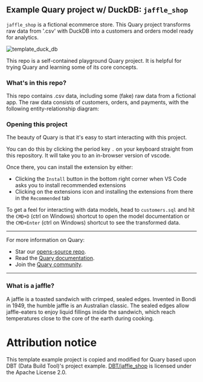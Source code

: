 ## Example Quary project w/ DuckDB: `jaffle_shop`

`jaffle_shop` is a fictional ecommerce store. This Quary project transforms raw data from '.csv'  with DuckDB into a customers and orders model ready for analytics.

![template_duck_db](https://github.com/quarylabs/quary_jaffle_shop/assets/132601011/369d6f9f-2be3-4fdd-bcb6-58f9691a3009)

This repo is a self-contained playground Quary project. It is helpful for trying Quary and learning some of its core concepts.

### What's in this repo?

This repo contains .csv data, including some (fake) raw data from a fictional app.
The raw data consists of customers, orders, and payments, with the following entity-relationship diagram:

### Opening this project
The beauty of Quary is that it's easy to start interacting with this project.

You can do this by clicking the period key `.` on your keyboard straight from this repository. It will take you to an in-browser version of vscode.

Once there, you can install the extension by either:

- Clicking the `Install` button in the bottom right corner when VS Code asks you to install recommended extensions
- Clicking on the extensions icon and installing the extensions from there in the `Recommended` tab

To get a feel for interacting with data models, head to `customers.sql` and hit the `CMD+D` (ctrl on Windows) shortcut to open the model documentation or the `CMD+Enter` (ctrl on Windows) shortcut to see the transformed data.

---
For more information on Quary:
- Star our [opens-source repo](https://www.github.com/quarylabs/quary).
- Read the [Quary documentation](https://www.quary.dev/docs).
- Join the [Quary community](https://join.slack.com/t/quarylabs/shared_invite/zt-2dlbfnztw-dMLXJVL38NcbhqRuM5gUcw).
---

### What is a jaffle?
A jaffle is a toasted sandwich with crimped, sealed edges. Invented in Bondi in 1949, the humble jaffle is an Australian classic. The sealed edges allow jaffle-eaters to enjoy liquid fillings inside the sandwich, which reach temperatures close to the core of the earth during cooking.

# Attribution notice
This template example project is copied and modified for Quary based upon DBT (Data Build Tool)'s project example. [DBT/jaffle_shop](https://github.com/dbt-labs/jaffle_shop/tree/main) is licensed under the Apache License 2.0.

